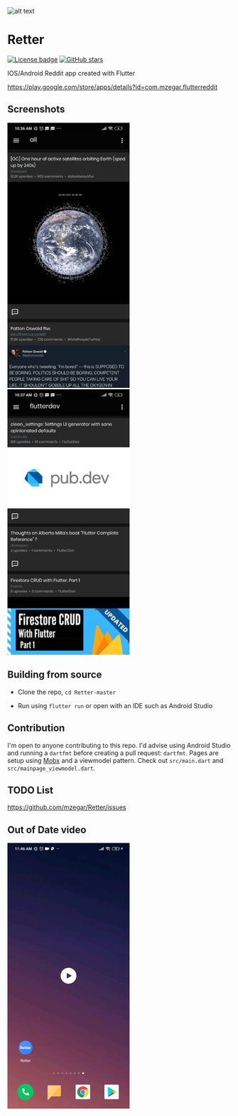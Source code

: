 ![alt text](https://raw.githubusercontent.com/mzegar/Retter/master/assets/icon/rettericon.png "RetterLogo")
# Retter
[![License badge](https://img.shields.io/github/license/mzegar/retter)](https://github.com/mzegar/Retter/blob/master/LICENSE)
[![GitHub stars](https://img.shields.io/github/stars/mzegar/retter?style=social)](https://github.com/mzegar/retter/stargazers)


IOS/Android Reddit app created with Flutter

https://play.google.com/store/apps/details?id=com.mzegar.flutterreddit

## Screenshots

<img src="/screenshots/img4.jpg" width="275"> <img src="/screenshots/img5.jpg" width="275">

## Building from source

- Clone the repo, `cd Retter-master`

- Run using `flutter run` or open with an IDE such as Android Studio

## Contribution

I'm open to anyone contributing to this repo. I'd advise using Android Studio and running a `dartfmt` before creating a pull request: `dartfmt`.
Pages are setup using [Mobx](https://pub.dev/packages/mobx) and a viewmodel pattern. Check out `src/main.dart` and `src/mainpage_viewmodel.dart`.

## TODO List

https://github.com/mzegar/Retter/issues

## Out of Date video

[<img src="/screenshots/Video thumbnail.jpg" width="275">](https://drive.google.com/file/d/1zes6bM9Ud92K6-q2MJLJbvOSiTTBO_ex/view?usp=sharing) 
